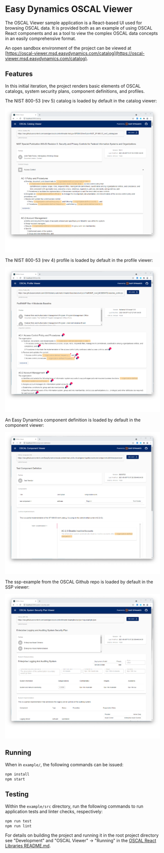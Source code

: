 # Easy Dynamics OSCAL Viewer

The OSCAL Viewer sample application is a React-based UI used for browsing OSCAL data. It is provided both as an
example of using OSCAL React components and as a tool to view the complex OSCAL data concepts in an easily
comprehensive format.

An open sandbox environment of the project can be viewed at
[https://oscal-viewer.msd.easydynamics.com/catalog](https://oscal-viewer.msd.easydynamics.com/catalog).

## Features
In this initial iteration, the project renders basic elements of OSCAL catalogs, system security plans, component
definitions, and profiles.

The NIST 800-53 (rev 5) catalog is loaded by default in the catalog viewer:

![OSCSAL Catalog Viewer Screenshot](docs/resources/catalog-viewer-screenshot.png)

The NIST 800-53 (rev 4) profile is loaded by default in the profile viewer:

![OSCSAL Profile Viewer Screenshot](docs/resources/profile-viewer-screenshot.png)

An Easy Dynamics component definition is loaded by default in the component viewer:

![OSCSAL Component Viewer Screenshot](docs/resources/component-viewer-screenshot.png)

The ssp-example from the OSCAL Github repo is loaded by default in the SSP viewer:

![OSCSAL SSP Viewer Screenshot](docs/resources/ssp-viewer-screenshot.png)

## Running

When in `example/`, the following commands can be issued:

```
npm install
npm start
```
## Testing

Within the `example/src` directory, run the following commands to run application tests and linter checks, respectively:

```
npm run test
npm run lint
```

For details on building the project and running it in the root project directory see "Development" and "OSCAL Viewer" → "Running" in the [OSCAL React Libraries README.md](../README.md).
